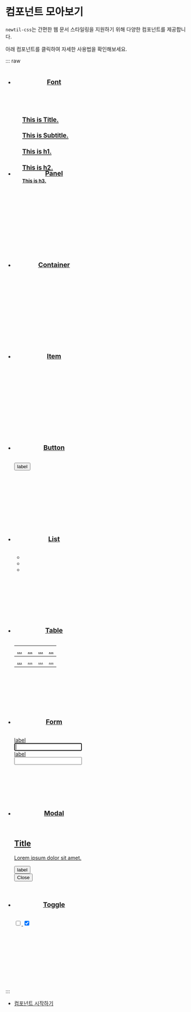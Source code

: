 # 컴포넌트 모아보기
`newtil-css`는 간편한 웹 문서 스타일링을 지원하기 위해 다양한 컴포넌트를 제공합니다.

아래 컴포넌트를 클릭하여 자세한 사용법을 확인해보세요.

::: raw
<ul class="component-list n-list n-card-list n-list-item-border-rd:4 jc:space-around">
    <li>
        <a href="../component/font">
            <section>
                <h1>Font</h1>
                <div class="d:flex jc:center">
                    <div class="fonts d:flex fl-dir:column">
                        <h1 class="n-font:title text-align:left">This is Title.</h1>
                        <h2 class="n-font:subtitle text-align:left">This is Subtitle.</h2>
                        <h1 class="n-font:h1 text-align:left">This is h1.</h1>
                        <h2 class="n-font:h2 text-align:left">This is h2.</h2>
                        <h3 class="n-font:h3 text-align:left">This is h3.</h3>
                    </div>
                </div>
            </section>
        </a>
    </li>
    <li>
        <a href="../component/panel">
            <section>
                <h1>Panel</h1>
                <div class="border h:full d:flex fl-dir:column font-size:1">
                    <div class="top-panel text-align:center bg-color:base-4 "></div>
                    <div class="fl-grow:1 d:flex">
                        <div class="side-panel bg-color:base-2"></div>
                        <div></div>
                    </div>
                </div>
            </section>
        </a>
    </li>
    <li>
        <a href="../component/container">
            <section>
                <h1>Container</h1>
                <div class="bg-color:base-2 border">
                    <div class="container bg-color:base-1 h:full mx:auto"></div>
                </div>
            </section>
        </a>
    </li>
    <li>
        <a href="../component/item">
            <section>
                <h1>Item</h1>
                <div class="n-item"></div>
            </section>
        </a>
    </li>
    <li>
        <a href="../component/button">
            <section>
                <h1>Button</h1>
                <div class="d:flex ai:center jc:center">
                    <button class="n-btn n-btn-type:filled n-btn:3">label</button>
                </div>
            </section>
        </a>
    </li>
    <li>
        <a href="../component/list">
            <section>
                <h1>List</h1>
                <ul class="n-list n-list-item-border-rd:3 n-list-item-p:2 gap:2 my:auto">
                    <li class="text-align:center"></li>
                    <li class="text-align:center"></li>
                    <li class="text-align:center"></li>
                </ul>
            </section>
        </a>
    </li>
    <li>
        <a href="../component/table">
            <section>
                <h1>Table</h1>
                <table class="n-table n-table-b n-cell-h:1 font-size:1">
                    <thead>
                        <tr>
                            <th scope="col">...</th>
                            <th scope="col">...</th>
                            <th scope="col">...</th>
                            <th scope="col">...</th>
                        </tr>
                    </thead>
                    <tbody>
                        <tr v-for="i in 4">
                            <th scope="row">...</th>
                            <td>...</td>
                            <td>...</td>
                            <td>...</td>
                        </tr>
                    </tbody>
                </table> 
            </section>
        </a>
    </li>
    <li>
        <a href="../component/form">
            <section>
                <h1>Form</h1>
                <form class="n-form">
                    <div class="fl-dir:column">
                        <label class="as:start">label</label>
                        <input type="text" class="w:full" autofocus="true" />
                    </div>
                    <div class="fl-dir:column mt:2">
                        <label class="as:start">label</label>
                        <input type="text" class="w:full" />
                    </div>
                </form>
            </section>
        </a>
    </li>
    <li>
        <a href="../component/modal">
            <section>
                <h1>Modal</h1>
                <div class="n-modal d:flex fl-dir:column border w:full h:fit-content pos:relative z-index:1">
                    <h1 class="text-align:center mt:2 font-weight:2">Title</h1>
                    <p class="word-b:break-all mt:2">Lorem ipsum dolor sit amet.</p>
                    <div class="mt:auto">
                        <button class="n-btn n-btn-size:1 w:full">
                            label
                        </button>
                    </div>
                    <div class="pos:absolute top:2 right:4">
                        <button type="button" class="btn p:0">
                            <span class="icon icon:x icon:2">Close</span>
                        </button>
                    </div>
                </div>
            </section>
        </a>
    </li>
    <li>
        <a href="../component/toggle">
            <section>
                <h1>Toggle</h1>
                <div class="d:flex fl-dir:column ai:center jc:center">
                    <label class=""><input class="n-toggle n-toggle-size:3" type="checkbox"/></label>
                    <label class=""><input class="n-toggle n-toggle-size:3 mt:2" type="checkbox" checked/></label>
                </div>
            </section>
        </a>
    </li>
</ul>
:::

<br>

- [컴포넌트 시작하기](../guide/getting-started-component.md)


<style scoped>
    .component-list > li {
        width:218px;
        height: 250px;
        cursor: pointer;
        transition: box-shadow 0.2s
    }

    .component-list > li:hover {
        box-shadow: rgba(0, 0, 0, 0.24) 0px 3px 8px;
    }

    /* section */
    .component-list section {
        width: 100%;
        height: 100%;

        display: flex;
        flex-direction: column;
    }

    .component-list section > h1 {
        text-align: center;
        font-size: 18px;
        font-weight: 700;
    }

    .component-list section > :nth-child(2) {
        margin-top: 16px;
    } 

    .component-list section > :nth-child(2):is(div) {
        flex-grow: 1;
    }

    /* font */
    .fonts {
        transform: scale(0.8);
        /* transform-origin: left; */
    }

    /* container */
    .container {
        width: 80%;
    }

    /* modal */
    .n-modal {
        position: relative;
        top: 0;
        right: 0;
        transform: translate(0, 0);
    }

    /* panel */
    .top-panel {
        height: 20%;
    }

    .side-panel {
        width: 25%;
        height: 100%;
    }
</style>